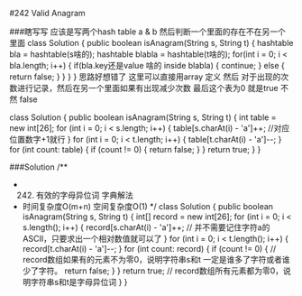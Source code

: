 #242 Valid Anagram

###瞎写写
应该是写两个hash table a & b 然后判断一个里面的存在不在另一个里面
class Solution {
    public boolean isAnagram(String s, String t) {
        hashtable bla = hashtable(s啥的);
        hashtable blabla = hashtable(t啥的);
        for(int i = 0; i < bla.length; i++) {
            if(bla.key还是value 啥的 inside blabla) {
                continue;
            } else {
                return false;
            }
        }
    }
}
思路好想错了 这里可以直接用array 定义
然后 对于出现的次数进行记录，然后在另一个里面如果有出现减少次数 最后这个表为0 就是true 不然 false

class Solution {
public boolean isAnagram(String s, String t) {
        int table = new int[26];
        for (int i = 0; i < s.length; i++) {
            table[s.charAt(i) - 'a']++; //对应位置数字+1就行
        }
        for (int i = 0; i < t.length; i++) {
            table[t.charAt(i) - 'a']--; 
        }
        for (int count: table) {
            if (count != 0) {
                return false;
            }
        }
        return true;
    }
}

###Solution
/**
* 242. 有效的字母异位词 字典解法
* 时间复杂度O(m+n) 空间复杂度O(1)
  */
  class Solution {
  public boolean isAnagram(String s, String t) {
  int[] record = new int[26];
       for (int i = 0; i < s.length(); i++) {
           record[s.charAt(i) - 'a']++;     // 并不需要记住字符a的ASCII，只要求出一个相对数值就可以了
       }
       for (int i = 0; i < t.length(); i++) {
           record[t.charAt(i) - 'a']--;
       }
       for (int count: record) {
           if (count != 0) {               // record数组如果有的元素不为零0，说明字符串s和t 一定是谁多了字符或者谁少了字符。
               return false;
           }
       }
       return true;                        // record数组所有元素都为零0，说明字符串s和t是字母异位词
  }
  }